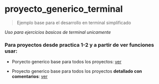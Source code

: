 # proyecto_generico_terminal

> Ejemplo base para el desarrollo en terminal simplificado

_Uso para ejercicios basicos de terminal unicamente_


### Para proyectos desde practica 1-2 y a partir de ver funciones usar:

- Poryecto generico base para todos los proyectos: [ver](https://github.com/Erick-C3/proyecto_generico_terminal/blob/ejemplo-base/app.js)

- Proyecto generico base para todos los proyectos **detallado con comentarios**: [ver](https://github.com/Erick-C3/proyecto_generico_terminal/blob/ejemplo-generico/app.js)